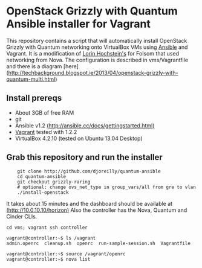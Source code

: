 # OpenStack Grizzly with Quantum Ansible installer for Vagrant
  
This repository contains a script that will automatically install OpenStack Grizzly with Quantum networking onto VirtualBox VMs using [Ansible](http://ansible.cc/) and Vagrant. It is a modification of [Lorin Hochstein's](https://github.com/lorin/openstack-ansible) for Folsom that used networking from Nova. The configuration is described in vms/Vagrantfile and there is a diagram [here] (http://techbackground.blogspot.ie/2013/04/openstack-grizzly-with-quantum-multi.html)


## Install prereqs

 * About 3GB of free RAM
 * git
 * Ansible v1.2 [(http://ansible.cc/docs/gettingstarted.html)](http://ansible.cc/docs/gettingstarted.html)
 * [Vagrant](http://vagrantup.com) tested with 1.2.2
 * VirtualBox 4.2.10 (tested on Ubuntu 13.04 Desktop)

## Grab this repository and run the installer

        git clone http://github.com/djoreilly/quantum-ansible
        cd quantum-ansible
        git checkout grizzly-raring
        # optional: change ovs_net_type in group_vars/all from gre to vlan
        ./install-openstack

It takes about 15 minutes and the dashboard should be available at [(http://10.0.10.10/horizon)](http://10.0.10.10/horizon)
Also the controller has the Nova, Quantum and Cinder CLIs.

    cd vms; vagrant ssh controller

    vagrant@controller:~$ ls /vagrant 
    admin.openrc  cleanup.sh  openrc  run-sample-session.sh  Vagrantfile

    vagrant@controller:~$ source /vagrant/openrc
    vagrant@controller:~$ nova list
